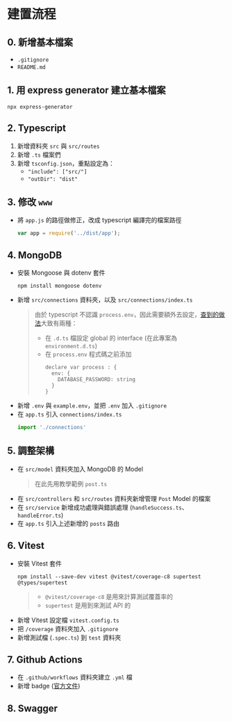 # 建置流程
## 0. 新增基本檔案
   - `.gitignore`
   - `README.md`

## 1. 用 express generator 建立基本檔案
```
npx express-generator
```

## 2. Typescript
1. 新增資料夾 `src` 與 `src/routes`
2. 新增 `.ts` 檔案們
3. 新增 `tsconfig.json`，重點設定為：
   - `"include": ["src/"]`
   - `"outDir": "dist"`

## 3. 修改 `www`
- 將 `app.js` 的路徑做修正，改成 typescript 編譯完的檔案路徑
  ```js
  var app = require('../dist/app');
  ```

## 4. MongoDB
- 安裝 Mongoose 與 dotenv 套件
  ```
  npm install mongoose dotenv
  ```
- 新增 `src/connections` 資料夾，以及 `src/connections/index.ts`
  > 由於 typescript 不認識 `process.env`，因此需要額外去設定，[查到的做法](https://stackoverflow.com/questions/45194598/using-process-env-in-typescript)大致有兩種：
  > - 在 `.d.ts` 檔設定 global 的 interface (在此專案為 `environment.d.ts`)
  > - 在 `process.env` 程式碼之前添加
  >   ```
  >   declare var process : {
  >     env: {
  >       DATABASE_PASSWORD: string
  >     }
  >   }
  >   ```
- 新增 `.env` 與 `example.env`，並把 `.env` 加入 `.gitignore`
- 在 `app.ts` 引入 `connections/index.ts`
  ```js
  import './connections'
  ```

## 5. 調整架構
- 在 `src/model` 資料夾加入 MongoDB 的 Model
  > 在此先用教學範例 `post.ts`
- 在 `src/controllers` 和 `src/routes` 資料夾新增管理 `Post` Model 的檔案
- 在 `src/service` 新增成功處理與錯誤處理 (`handleSuccess.ts`、`handleError.ts`)
- 在 `app.ts` 引入上述新增的 `posts` 路由

## 6. Vitest
- 安裝 Vitest 套件
  ```
  npm install --save-dev vitest @vitest/coverage-c8 supertest @types/supertest 
  ```
  > - `@vitest/coverage-c8` 是用來計算測試覆蓋率的
  > - `supertest` 是用到來測試 API 的
- 新增 Vitest 設定檔 `vitest.config.ts`
- 把 `/coverage` 資料夾加入 `.gitignore`
- 新增測試檔 (`.spec.ts`) 到 `test` 資料夾

## 7. Github Actions
- 在 `.github/workflows` 資料夾建立 `.yml` 檔
- 新增 badge ([官方文件](https://docs.github.com/en/actions/monitoring-and-troubleshooting-workflows/adding-a-workflow-status-badge))

## 8. Swagger

